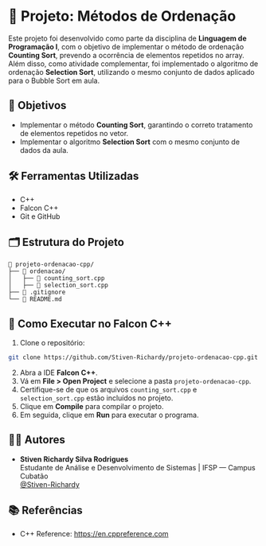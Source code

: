 # 🔢 Projeto: Métodos de Ordenação

Este projeto foi desenvolvido como parte da disciplina de **Linguagem de Programação I**, com o objetivo de implementar o método de ordenação **Counting Sort**, prevendo a ocorrência de elementos repetidos no array. Além disso, como atividade complementar, foi implementado o algoritmo de ordenação **Selection Sort**, utilizando o mesmo conjunto de dados aplicado para o Bubble Sort em aula.

## 🎯 Objetivos

- Implementar o método **Counting Sort**, garantindo o correto tratamento de elementos repetidos no vetor.
- Implementar o algoritmo **Selection Sort** com o mesmo conjunto de dados da aula.

## 🛠️ Ferramentas Utilizadas

- C++
- Falcon C++
- Git e GitHub

## 🗂️ Estrutura do Projeto

```
📁 projeto-ordenacao-cpp/
├── 📁 ordenacao/
│   ├── 📄 counting_sort.cpp
│   ├── 📄 selection_sort.cpp
├── 📄 .gitignore
└── 📄 README.md
```

## 🚀 Como Executar no Falcon C++

1. Clone o repositório:
```bash
git clone https://github.com/Stiven-Richardy/projeto-ordenacao-cpp.git
```
2. Abra a IDE **Falcon C++**.
3. Vá em **File > Open Project** e selecione a pasta `projeto-ordenacao-cpp`.
4. Certifique-se de que os arquivos `counting_sort.cpp` e `selection_sort.cpp` estão incluídos no projeto.
5. Clique em **Compile** para compilar o projeto.
6. Em seguida, clique em **Run** para executar o programa.

## 👨‍🏫 Autores

- **Stiven Richardy Silva Rodrigues**  
  Estudante de Análise e Desenvolvimento de Sistemas | IFSP — Campus Cubatão  
  [@Stiven-Richardy](https://github.com/Stiven-Richardy)

## 📚 Referências

- C++ Reference: https://en.cppreference.com
